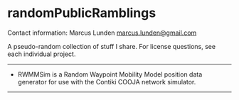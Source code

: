 randomPublicRamblings
=====================
Contact information: Marcus Lunden <marcus.lunden@gmail.com>

A pseudo-random collection of stuff I share. For license questions, see each
individual project.

--------------------------------------------------------------------------------

* RWMMSim is a Random Waypoint Mobility Model position data generator for use with
the Contiki COOJA network simulator.

--------------------------------------------------------------------------------



